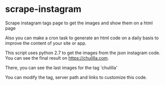 # scrape-instagram
Scrape instagram tags page to get the images and show them on a html page

Also you can make a cron task to generate an html code on a daily basis to improve the content of your site or app. 

This script uses python 2.7 to get the images from the json instagram code.
You can see the final result on https://chulilla.com.

There, you can see the last images for the tag 'chulilla'

You can modify the tag, server path and links to customize this code.
